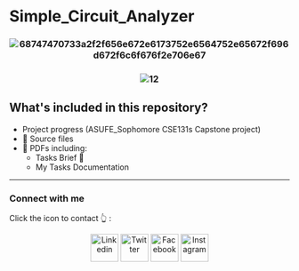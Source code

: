 # Simple_Circuit_Analyzer
### <p align="center"> ![68747470733a2f2f656e672e6173752e6564752e65672f696d672f6c6f676f2e706e67](https://github.com/Omar-26/ASU_Electrical_Sophomore_Project/assets/110625103/ba0d7dea-29bc-40e3-a6b4-ea4dfda35961) </p>
### <p align="center">![12](https://github.com/Omar-26/ASU_Electrical_Sophomore_Project/assets/110625103/276c2160-b26b-47e8-8464-29bff86ca6e7) </p>


## What's included in this repository?
+ Project progress (ASUFE_Sophomore CSE131s Capstone project)
+ 📂 Source files
+ 📃 PDFs including:
  + Tasks Brief  📑
  + My Tasks Documentation

________________

### Connect with me

Click the icon to contact 👆 :
<p align="center">
<a href="https://www.linkedin.com/in/omar-ashraf01" target="_blank"><img align="center" src="https://cdn-icons-png.flaticon.com/128/3938/3938061.png" alt="Linkedin" height="50" width="50" /></a>
<a href="https://twitter.com/omarash78893600" target="_blank"><img align="center" src="https://cdn-icons-png.flaticon.com/128/3938/3938043.png" alt="Twitter" height="50" width="50" /></a>
<a href="https://www.facebook.com/ommaar.ashrraaf" target="_blank"><img align="center" src="https://cdn-icons-png.flaticon.com/128/3938/3938025.png" alt="Facebook" height="50" width="50" /></a>
<a href="https://www.instagram.com/ommaar_ashrraaf/" target="_blank"><img align="center" src="https://cdn-icons-png.flaticon.com/128/3938/3938036.png" alt="Instagram" height="50" width="50" /></a>
</p>
